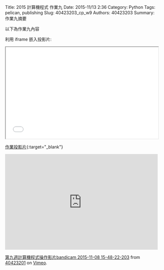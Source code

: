 Title: 2015 計算機程式 作業九
Date: 2015-11/13 2:36
Category: Python
Tags: pelican, publishing
Slug: 40423203_cp_w9
Authors: 40423203
Summary: 作業九摘要

以下為作業九內容

利用 iframe 嵌入投影片:

<iframe src="40423203_cp_w9_p.html" width="500" height="300"></iframe>

[作業投影片](40423203_cp_w9_p.html){:target="_blank"}

<iframe src="https://player.vimeo.com/video/145030461" width="500" height="313" frameborder="0" webkitallowfullscreen mozallowfullscreen allowfullscreen></iframe> <p><a href="https://vimeo.com/145030461">第九週計算機程式操作影片bandicam 2015-11-08 15-48-22-203</a> from <a href="https://vimeo.com/user45597735">40423201</a> on <a href="https://vimeo.com">Vimeo</a>.</p>